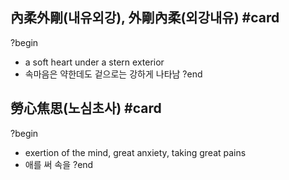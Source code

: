 ## 內柔外剛(내유외강), 外剛內柔(외강내유) #card
?begin
- a soft heart under a stern exterior
- 속마음은 약한데도 겉으로는 강하게 나타남
?end
<!--SR:!2025-05-27,132,228-->

## 勞心焦思(노심초사) #card
?begin
- exertion of the mind, great anxiety, taking great pains
- 애를 써 속을
?end
<!--SR:!2025-04-19,56,170-->